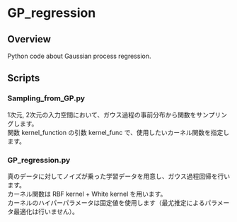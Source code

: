 # GP_regression

## Overview
Python code about Gaussian process regression.

## Scripts
### Sampling_from_GP.py
1次元, 2次元の入力空間において、ガウス過程の事前分布から関数をサンプリングします。  
関数 kernel_function の引数 kernel_func で、使用したいカーネル関数を指定します。  

### GP_regression.py
真のデータに対してノイズが乗った学習データを用意し、ガウス過程回帰を行います。  
カーネル関数は RBF kernel + White kernel を用います。  
カーネルのハイパーパラメータは固定値を使用します（最尤推定によるパラメータ最適化は行いません）。
